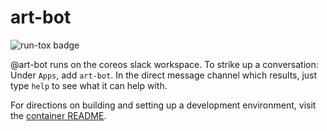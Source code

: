 # art-bot

![run-tox badge](https://github.com/openshift-eng/art-bot/actions/workflows/run_tox.yml/badge.svg)

@art-bot runs on the coreos slack workspace. To strike up a conversation: Under `Apps`, add `art-bot`.
In the direct message channel which results, just type `help` to see what it can help with.

For directions on building and setting up a development environment, visit the [container README](/container/README.md).
